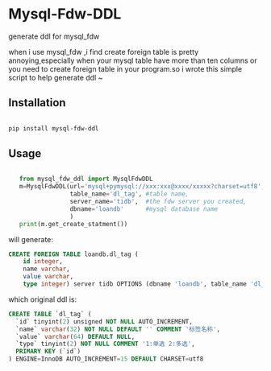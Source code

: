 # Mysql-Fdw-DDL
generate ddl for mysql_fdw


when i use mysql_fdw ,i find create foreign table is pretty annoying,especially when your mysql table have more than ten columns or you need to create foreign table in your program.so i wrote this simple script to help  generate ddl ~


Installation
------------
```bash

pip install mysql-fdw-ddl
```

Usage
-----

```python

   from mysql_fdw_ddl import MysqlFdwDDL
   m=MysqlFdwDDL(url='mysql+pymysql://xxx:xxx@xxxx/xxxxx?charset=utf8', #sqlalchemy url,
   	             table_name='dl_tag', #table name,
   	             server_name='tidb',  #the fdw server you created,
   	             dbname='loandb'      #mysql database name 
   	             )
   print(m.get_create_statment())
```

will generate:


```sql
CREATE FOREIGN TABLE loandb.dl_tag (
	id integer, 
	name varchar, 
	value varchar, 
	type integer) server tidb OPTIONS (dbname 'loandb', table_name 'dl_tag');
```

which original ddl is:
```sql
CREATE TABLE `dl_tag` (
  `id` tinyint(2) unsigned NOT NULL AUTO_INCREMENT,
  `name` varchar(32) NOT NULL DEFAULT '' COMMENT '标签名称',
  `value` varchar(64) DEFAULT NULL,
  `type` tinyint(2) NOT NULL COMMENT '1:单选 2:多选',
  PRIMARY KEY (`id`)
) ENGINE=InnoDB AUTO_INCREMENT=15 DEFAULT CHARSET=utf8
```

